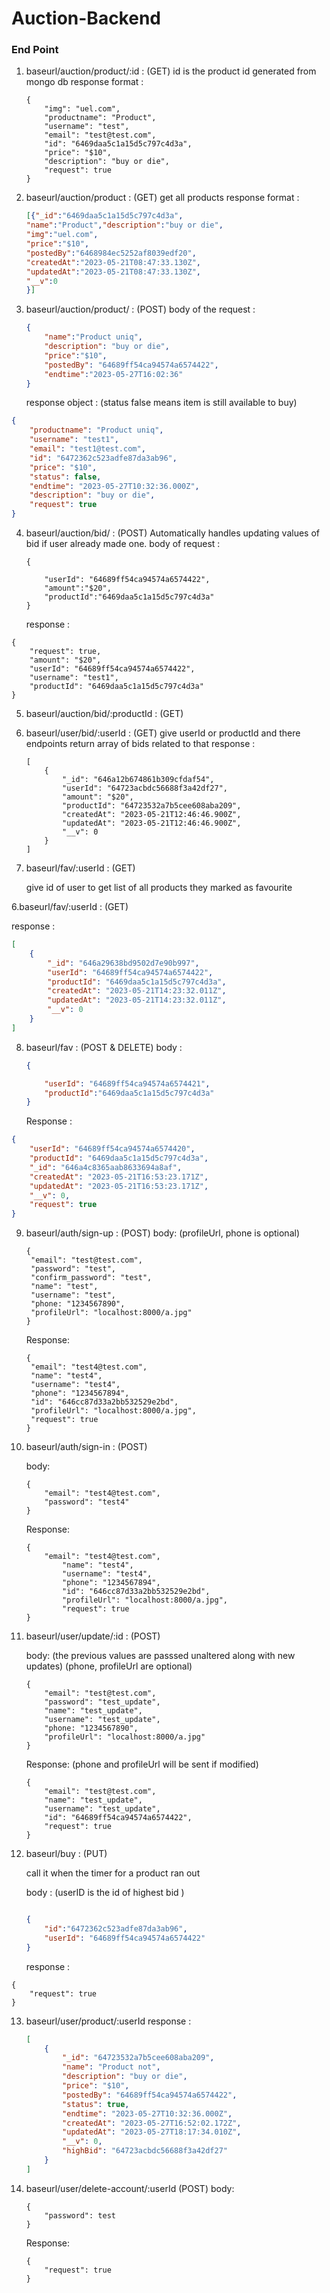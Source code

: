 # Auction-Backend

### End Point

1. baseurl/auction/product/:id : (GET)
   id is the product id generated from mongo db
   response format :

   ```
   {
       "img": "uel.com",
       "productname": "Product",
       "username": "test",
       "email": "test@test.com",
       "id": "6469daa5c1a15d5c797c4d3a",
       "price": "$10",
       "description": "buy or die",
       "request": true
   }
   ```
2. baseurl/auction/product : (GET)
   get all products
   response format :

   ```json
   [{"_id":"6469daa5c1a15d5c797c4d3a",
   "name":"Product","description":"buy or die",
   "img":"uel.com",
   "price":"$10",
   "postedBy":"6468984ec5252af8039edf20",
   "createdAt":"2023-05-21T08:47:33.130Z",
   "updatedAt":"2023-05-21T08:47:33.130Z",
   "__v":0
   }]

   ```
3. baseurl/auction/product/ : (POST)
   body of the request :

   ```json
   {
       "name":"Product uniq",
       "description": "buy or die",
       "price":"$10",
       "postedBy": "64689ff54ca94574a6574422",
       "endtime":"2023-05-27T16:02:36"
   }
   ```

   response object : (status false means item is still available to buy)

```json
{
    "productname": "Product uniq",
    "username": "test1",
    "email": "test1@test.com",
    "id": "6472362c523adfe87da3ab96",
    "price": "$10",
    "status": false,
    "endtime": "2023-05-27T10:32:36.000Z",
    "description": "buy or die",
    "request": true
}
```

4. baseurl/auction/bid/ : (POST)
   Automatically handles updating values of bid if user already made one.
   body of request :

   ```
   {

       "userId": "64689ff54ca94574a6574422",
       "amount":"$20",
       "productId":"6469daa5c1a15d5c797c4d3a"
   }
   ```

   response :

```
{
    "request": true,
    "amount": "$20",
    "userId": "64689ff54ca94574a6574422",
    "username": "test1",
    "productId": "6469daa5c1a15d5c797c4d3a"
}
```

5. baseurl/auction/bid/:productId : (GET)
6. baseurl/user/bid/:userId : (GET)
   give userId or  productId and there endpoints return array of bids related to that
   response :

   ```
   [
       {
           "_id": "646a12b674861b309cfdaf54",
           "userId": "64723acbdc56688f3a42df27",
           "amount": "$20",
           "productId": "64723532a7b5cee608aba209",
           "createdAt": "2023-05-21T12:46:46.900Z",
           "updatedAt": "2023-05-21T12:46:46.900Z",
           "__v": 0
       }
   ]
   ```
7. baseurl/fav/:userId : (GET)

   give id of user to get list of all products they marked as favourite

  6.baseurl/fav/:userId : (GET)

   response :

```json
[
    {
        "_id": "646a29638bd9502d7e90b997",
        "userId": "64689ff54ca94574a6574422",
        "productId": "6469daa5c1a15d5c797c4d3a",
        "createdAt": "2023-05-21T14:23:32.011Z",
        "updatedAt": "2023-05-21T14:23:32.011Z",
        "__v": 0
    }
]
```

8. baseurl/fav : (POST & DELETE)
   body :

   ```json
   {

       "userId": "64689ff54ca94574a6574421",
       "productId":"6469daa5c1a15d5c797c4d3a"
   }
   ```

   Response :

```json
{
    "userId": "64689ff54ca94574a6574420",
    "productId": "6469daa5c1a15d5c797c4d3a",
    "_id": "646a4c8365aab8633694a8af",
    "createdAt": "2023-05-21T16:53:23.171Z",
    "updatedAt": "2023-05-21T16:53:23.171Z",
    "__v": 0,
    "request": true
}
```

9. baseurl/auth/sign-up : (POST)
   body: (profileUrl, phone is optional)

   ```
   {
   	"email": "test@test.com",
   	"password": "test",
   	"confirm_password": "test",
   	"name": "test",
   	"username": "test",
   	"phone: "1234567890",
   	"profileUrl": "localhost:8000/a.jpg"
   }
   ```

   Response:

   ```
   {
   	"email": "test4@test.com",
   	"name": "test4",
   	"username": "test4",
   	"phone": "1234567894",
   	"id": "646cc87d33a2bb532529e2bd",
   	"profileUrl": "localhost:8000/a.jpg",
   	"request": true
   }
   ```
10. baseurl/auth/sign-in : (POST)

    body:

    ```
    {
    	"email": "test4@test.com",
    	"password": "test4"
    }
    ```

    Response:

    ```
    {
    	"email": "test4@test.com",
        	"name": "test4",
        	"username": "test4",
        	"phone": "1234567894",
        	"id": "646cc87d33a2bb532529e2bd",
        	"profileUrl": "localhost:8000/a.jpg",
        	"request": true
    }
    ```
11. baseurl/user/update/:id : (POST)

    body:
    (the previous values are passsed unaltered along with new updates)
    (phone, profileUrl are optional)

    ```
    {
    	"email": "test@test.com",
    	"password": "test_update",
    	"name": "test_update",
    	"username": "test_update",
    	"phone: "1234567890",
    	"profileUrl": "localhost:8000/a.jpg"
    }
    ```

    Response:
    (phone and profileUrl will be sent if modified)

    ```
    {
    	"email": "test@test.com",
    	"name": "test_update",
    	"username": "test_update",
    	"id": "64689ff54ca94574a6574422",
    	"request": true
    }
    ```
12. baseurl/buy : (PUT)

    call it when the timer for a product ran out

    body : (userID is the id of highest bid )

    ```json

    {
        "id":"6472362c523adfe87da3ab96",
        "userId": "64689ff54ca94574a6574422"
    }
    ```

    response :

```
{
    "request": true
}
```

13. baseurl/user/product/:userId
    response :

    ```json
    [
        {
            "_id": "64723532a7b5cee608aba209",
            "name": "Product not",
            "description": "buy or die",
            "price": "$10",
            "postedBy": "64689ff54ca94574a6574422",
            "status": true,
            "endtime": "2023-05-27T10:32:36.000Z",
            "createdAt": "2023-05-27T16:52:02.172Z",
            "updatedAt": "2023-05-27T18:17:34.010Z",
            "__v": 0,
            "highBid": "64723acbdc56688f3a42df27"
        }
    ]
    ```
14. baseurl/user/delete-account/:userId (POST)
    body:

    ```
    {
    	"password": test
    }
    ```
    Response:

    ```
    {
    	"request": true
    }
    ```
